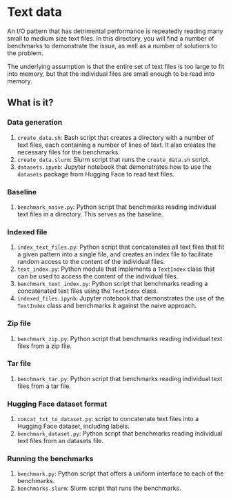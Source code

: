 # Text data

An I/O pattern that has detrimental performance is repeatedly reading many
small to medium size text files.  In this directory, you will find a number of
benchmarks to demonstrate the issue, as well as a number of solutions to the
problem.

The underlying assumption is that  the entire set of text files is too large to
fit into memory, but that the individual files are small enough to be read into
memory.


## What is it?

### Data generation

1. `create_data.sh`: Bash script that creates a directory with a number of text
   files, each containing a number of lines of text.  It also creates the
   necessary files for the benchmarks.
1. `create_data.slurm`: Slurm script that runs the `create_data.sh` script.
1. `datasets.ipynb`: Jupyter notebook that demonstrates how to use the
   `datasets` package from Hugging Face to read text files.

### Baseline

1. `benchmark_naive.py`: Python script that benchmarks reading individual text
   files in a directory.  This serves as the baseline.

### Indexed file

1. `index_text_files.py`: Python script that concatenates all text files that
   fit a given pattern into a single file, and creates an index file to
   facilitate random access to the content of the individual files.
1. `text_index.py`: Python module that implements a `TextIndex` class that can
   be used to access the content of the individual files.
1. `benchmark_text_index.py`: Python script that benchmarks reading a
   concatenated text files using the `TextIndex` class.
1. `indexed_files.ipynb`: Jupyter notebook that demonstrates the use of the
   `TextIndex` class and benchmarks it against the naive approach.

### Zip file

1. `benchmark_zip.py`: Python script that benchmarks reading individual text
   files from a zip file.

### Tar file

1. `benchmark_tar.py`: Python script that benchmarks reading individual text
   files from a tar file.

### Hugging Face dataset format

1. `concat_txt_to_dataset.py`: script to concatenate text files into a Hugging
   Face dataset, including labels.
1. `benchmark_dataset.py`: Python script that benchmarks reading individual
   text files from an datasets file.

### Running the benchmarks

1. `benchmark.py`: Python script that offers a uniform interface to each of the
   benchmarks.
1. `benchmarks.slurm`: Slurm script that runs the benchmarks.
